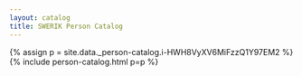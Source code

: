 ```yaml
---
layout: catalog
title: SWERIK Person Catalog
---
```

{% assign p = site.data._person-catalog.i-HWH8VyXV6MiFzzQ1Y97EM2 %}
{% include person-catalog.html p=p %}

